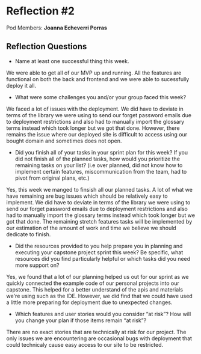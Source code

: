 # Reflection #2

Pod Members: **Joanna Echeverri Porras**

## Reflection Questions

* Name at least one successful thing this week.

 We were able to get all of our MVP up and running. All the features are functional on both the back and frontend and we were able to sucessfully deploy it all. 

* What were some challenges you and/or your group faced this week?

 We faced a lot of issues with the deployment. We did have to deviate in terms of the library we were using to send our forget password emails due to deployment restrictions and also had to manually import the glossary terms instead which took longer but we got that done. However, there remains the issue where our deployed site is difficult to access using our bought domain and sometimes does not open.

* Did you finish all of your tasks in your sprint plan for this week? If you did not finish all of the planned tasks, how would you prioritize the remaining tasks on your list?  (i.e over planned, did not know how to implement certain features, miscommunication from the team, had to pivot from original plans, etc.)

Yes, this week we manged to finsish all our planned tasks. A lot of what we have remaining are bug issues which should be relatively easy to implement. We did have to deviate in terms of the library we were using to send our forget password emails due to deployment restrictions and also had to manually import the glossary terms instead which took longer but we got that done. The remaining stretch features tasks will be implemented by our estimation of the amount of work and time we believe we should dedicate to finish. 

* Did the resources provided to you help prepare you in planning and executing your capstone project sprint this week? Be specific, what resources did you find particularly helpful or which tasks did you need more support on?

Yes, we found that a lot of our planning helped us out for our sprint as we quickly connected the example code of our personal projects into our capstone. This helped for a better understand of the apis and materials we're using such as the IDE. However, we did find that we could have used a little more preparing for deployment due to unexpected changes.

* Which features and user stories would you consider “at risk”? How will you change your plan if those items remain “at risk”?

There are no exact stories that are technically at risk for our project. The only issues we are encountering are occasional bugs with deployment that could technicaly cause easy access to our site to be restricted.
